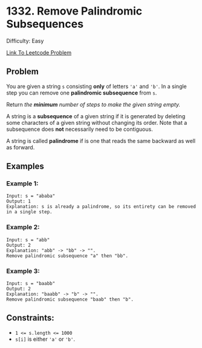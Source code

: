 # 1332. Remove Palindromic Subsequences
Difficulty: Easy

[Link To Leetcode Problem](https://leetcode.com/problems/remove-palindromic-subsequences/)

## Problem
You are given a string `s` consisting **only** of letters `'a'` and `'b'`. In a single step you can remove one **palindromic subsequence** from `s`.

Return *the **minimum** number of steps to make the given string empty.*

A string is a **subsequence** of a given string if it is generated by deleting some characters of a given string without changing its order. Note that a subsequence does **not** necessarily need to be contiguous.

A string is called **palindrome** if is one that reads the same backward as well as forward.

## Examples
### Example 1:
```
Input: s = "ababa"
Output: 1
Explanation: s is already a palindrome, so its entirety can be removed in a single step.
```
### Example 2:
```
Input: s = "abb"
Output: 2
Explanation: "abb" -> "bb" -> "". 
Remove palindromic subsequence "a" then "bb".
```
### Example 3:
```
Input: s = "baabb"
Output: 2
Explanation: "baabb" -> "b" -> "". 
Remove palindromic subsequence "baab" then "b".
```

## Constraints:
- `1 <= s.length <= 1000`
- `s[i]` is either `'a'` or `'b'`.